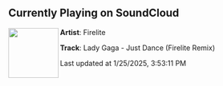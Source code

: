 ## Currently Playing on SoundCloud

[<img align="left" width="100" src="https://i1.sndcdn.com/artworks-Ol9P5loZ0Eyv2NYB-hm62zg-t500x500.jpg">](https://soundcloud.com/firelitemusic/justdance)

**Artist**: Firelite 

**Track**: Lady Gaga - Just Dance (Firelite Remix)

Last updated at 1/25/2025, 3:53:11 PM
